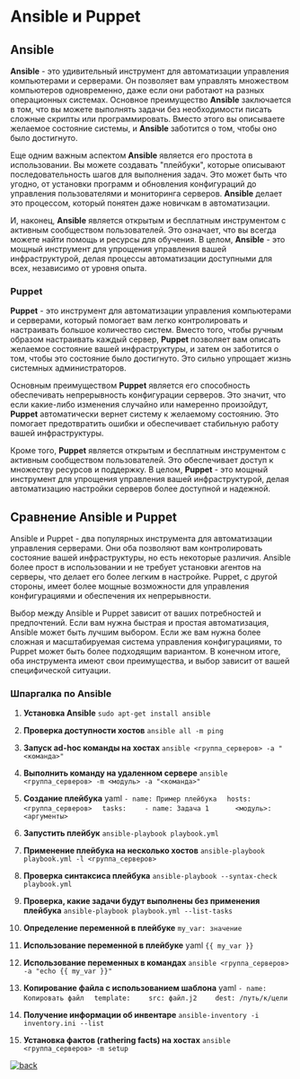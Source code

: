 # Ansible и Puppet

## Ansible

**Ansible** - это удивительный инструмент для автоматизации управления компьютерами и серверами. Он позволяет вам управлять множеством компьютеров одновременно, даже если они работают на разных операционных системах. Основное преимущество **Ansible** заключается в том, что вы можете выполнять задачи без необходимости писать сложные скрипты или программировать. Вместо этого вы описываете желаемое состояние системы, и **Ansible** заботится о том, чтобы оно было достигнуто.

Еще одним важным аспектом **Ansible** является его простота в использовании. Вы можете создавать "плейбуки", которые описывают последовательность шагов для выполнения задач. Это может быть что угодно, от установки программ и обновления конфигураций до управления пользователями и мониторинга серверов. **Ansible** делает это процессом, который понятен даже новичкам в автоматизации.

И, наконец, **Ansible** является открытым и бесплатным инструментом с активным сообществом пользователей. Это означает, что вы всегда можете найти помощь и ресурсы для обучения. В целом, **Ansible** - это мощный инструмент для упрощения управления вашей инфраструктурой, делая процессы автоматизации доступными для всех, независимо от уровня опыта.

### Puppet

**Puppet** - это инструмент для автоматизации управления компьютерами и серверами, который помогает вам легко контролировать и настраивать большое количество систем. Вместо того, чтобы ручным образом настраивать каждый сервер, **Puppet** позволяет вам описать желаемое состояние вашей инфраструктуры, и затем он заботится о том, чтобы это состояние было достигнуто. Это сильно упрощает жизнь системных администраторов.

Основным преимуществом **Puppet** является его способность обеспечивать непрерывность конфигурации серверов. Это значит, что если какие-либо изменения случайно или намеренно произойдут, **Puppet** автоматически вернет систему к желаемому состоянию. Это помогает предотвратить ошибки и обеспечивает стабильную работу вашей инфраструктуры.

Кроме того, **Puppet** является открытым и бесплатным инструментом с активным сообществом пользователей. Это обеспечивает доступ к множеству ресурсов и поддержку. В целом, **Puppet** - это мощный инструмент для упрощения управления вашей инфраструктурой, делая автоматизацию настройки серверов более доступной и надежной.

## Сравнение Ansible и Puppet 

Ansible и Puppet - два популярных инструмента для автоматизации управления серверами. Они оба позволяют вам контролировать состояние вашей инфраструктуры, но есть некоторые различия. Ansible более прост в использовании и не требует установки агентов на серверы, что делает его более легким в настройке. Puppet, с другой стороны, имеет более мощные возможности для управления конфигурациями и обеспечения их непрерывности.

Выбор между Ansible и Puppet зависит от ваших потребностей и предпочтений. Если вам нужна быстрая и простая автоматизация, Ansible может быть лучшим выбором. Если же вам нужна более сложная и масштабируемая система управления конфигурациями, то Puppet может быть более подходящим вариантом. В конечном итоге, оба инструмента имеют свои преимущества, и выбор зависит от вашей специфической ситуации.

### Шпаргалка по Ansible

1. **Установка Ansible**
`sudo apt-get install ansible`

2. **Проверка доступности хостов**
`ansible all -m ping`

3. **Запуск ad-hoc команды на хостах**
`ansible <группа_серверов> -a "<команда>"`

4. **Выполнить команду на удаленном сервере**
`ansible <группа_серверов> -m <модуль> -a "<команда>"`

5. **Создание плейбука**
yaml
`- name: Пример плейбука`
`  hosts: <группа_серверов>`
`  tasks:`
`    - name: Задача 1`
`      <модуль>: <аргументы>`

6. **Запустить плейбук**
`ansible-playbook playbook.yml`

7. **Применение плейбука на несколько хостов**
`ansible-playbook playbook.yml -l <группа_серверов>`

8. **Проверка синтаксиса плейбука**
`ansible-playbook --syntax-check playbook.yml`

9. **Проверка, какие задачи будут выполнены без применения плейбука**
`ansible-playbook playbook.yml --list-tasks`

10. **Определение переменной в плейбуке**
`my_var: значение`

11. **Использование переменной в плейбуке**
yaml
`{{ my_var }}`

12. **Использование переменных в командах**
`ansible <группа_серверов> -a "echo {{ my_var }}"`

13. **Копирование файла с использованием шаблона**
yaml
`- name: Копировать файл`
`  template:`
`    src: файл.j2`
`    dest: /путь/к/цели`

14. **Получение информации об инвентаре**
`ansible-inventory -i inventory.ini --list`

15. **Установка фактов (гathering facts) на хостах**
`ansible <группа_серверов> -m setup`

[![back](https://img.shields.io/badge/в_оглавление-646464)](README.md)